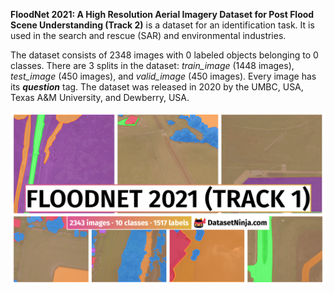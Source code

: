 **FloodNet 2021: A High Resolution Aerial Imagery Dataset for Post Flood Scene Understanding (Track 2)** is a dataset for an identification task. It is used in the search and rescue (SAR) and environmental industries. 

The dataset consists of 2348 images with 0 labeled objects belonging to 0 classes. There are 3 splits in the dataset: *train_image* (1448 images), *test_image* (450 images), and *valid_image* (450 images). Every image has its ***question*** tag. The dataset was released in 2020 by the UMBC, USA, Texas A&M University, and Dewberry, USA.

<img src="https://github.com/dataset-ninja/floodnet/raw/main/visualizations/poster.png">
